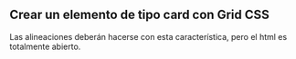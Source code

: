 ## Crear un elemento de tipo card con Grid CSS

Las alineaciones deberán hacerse con esta característica, pero el html es totalmente abierto.